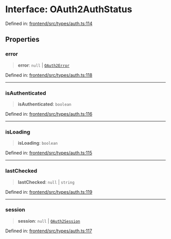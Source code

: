 # Interface: OAuth2AuthStatus

Defined in: [frontend/src/types/auth.ts:114](https://github.com/lsendel/sass/blob/ca8b2b87627589617e0de57047e1f50d53e78078/frontend/src/types/auth.ts#L114)

## Properties

### error

> **error**: `null` \| [`OAuth2Error`](OAuth2Error.md)

Defined in: [frontend/src/types/auth.ts:118](https://github.com/lsendel/sass/blob/ca8b2b87627589617e0de57047e1f50d53e78078/frontend/src/types/auth.ts#L118)

***

### isAuthenticated

> **isAuthenticated**: `boolean`

Defined in: [frontend/src/types/auth.ts:116](https://github.com/lsendel/sass/blob/ca8b2b87627589617e0de57047e1f50d53e78078/frontend/src/types/auth.ts#L116)

***

### isLoading

> **isLoading**: `boolean`

Defined in: [frontend/src/types/auth.ts:115](https://github.com/lsendel/sass/blob/ca8b2b87627589617e0de57047e1f50d53e78078/frontend/src/types/auth.ts#L115)

***

### lastChecked

> **lastChecked**: `null` \| `string`

Defined in: [frontend/src/types/auth.ts:119](https://github.com/lsendel/sass/blob/ca8b2b87627589617e0de57047e1f50d53e78078/frontend/src/types/auth.ts#L119)

***

### session

> **session**: `null` \| [`OAuth2Session`](OAuth2Session.md)

Defined in: [frontend/src/types/auth.ts:117](https://github.com/lsendel/sass/blob/ca8b2b87627589617e0de57047e1f50d53e78078/frontend/src/types/auth.ts#L117)

